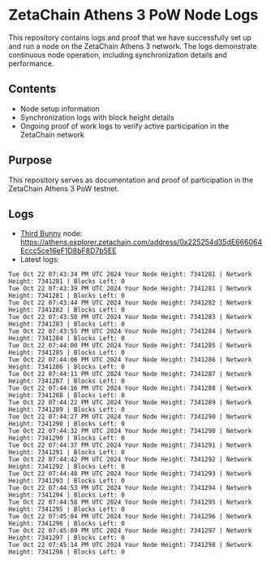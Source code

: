 # ZetaChain Athens 3 PoW Node Logs
This repository contains logs and proof that we have successfully set up and run a node on the ZetaChain Athens 3 network. The logs demonstrate continuous node operation, including synchronization details and performance.

## Contents
- Node setup information
- Synchronization logs with block height details
- Ongoing proof of work logs to verify active participation in the ZetaChain network

## Purpose
This repository serves as documentation and proof of participation in the ZetaChain Athens 3 PoW testnet.

## Logs

- [Third Bunny](https://thirdbunny.xyz/) node: https://athens.explorer.zetachain.com/address/0x225254d35dE666064Eccc5ce16eF1D8bF8D7b5EE
- Latest logs:
```
Tue Oct 22 07:43:34 PM UTC 2024 Your Node Height: 7341281 | Network Height: 7341281 | Blocks Left: 0
Tue Oct 22 07:43:39 PM UTC 2024 Your Node Height: 7341281 | Network Height: 7341281 | Blocks Left: 0
Tue Oct 22 07:43:44 PM UTC 2024 Your Node Height: 7341282 | Network Height: 7341282 | Blocks Left: 0
Tue Oct 22 07:43:50 PM UTC 2024 Your Node Height: 7341283 | Network Height: 7341283 | Blocks Left: 0
Tue Oct 22 07:43:55 PM UTC 2024 Your Node Height: 7341284 | Network Height: 7341284 | Blocks Left: 0
Tue Oct 22 07:44:00 PM UTC 2024 Your Node Height: 7341285 | Network Height: 7341285 | Blocks Left: 0
Tue Oct 22 07:44:06 PM UTC 2024 Your Node Height: 7341286 | Network Height: 7341286 | Blocks Left: 0
Tue Oct 22 07:44:11 PM UTC 2024 Your Node Height: 7341287 | Network Height: 7341287 | Blocks Left: 0
Tue Oct 22 07:44:16 PM UTC 2024 Your Node Height: 7341288 | Network Height: 7341288 | Blocks Left: 0
Tue Oct 22 07:44:22 PM UTC 2024 Your Node Height: 7341289 | Network Height: 7341289 | Blocks Left: 0
Tue Oct 22 07:44:27 PM UTC 2024 Your Node Height: 7341290 | Network Height: 7341290 | Blocks Left: 0
Tue Oct 22 07:44:32 PM UTC 2024 Your Node Height: 7341290 | Network Height: 7341290 | Blocks Left: 0
Tue Oct 22 07:44:37 PM UTC 2024 Your Node Height: 7341291 | Network Height: 7341291 | Blocks Left: 0
Tue Oct 22 07:44:42 PM UTC 2024 Your Node Height: 7341292 | Network Height: 7341292 | Blocks Left: 0
Tue Oct 22 07:44:48 PM UTC 2024 Your Node Height: 7341293 | Network Height: 7341293 | Blocks Left: 0
Tue Oct 22 07:44:53 PM UTC 2024 Your Node Height: 7341294 | Network Height: 7341294 | Blocks Left: 0
Tue Oct 22 07:44:58 PM UTC 2024 Your Node Height: 7341295 | Network Height: 7341295 | Blocks Left: 0
Tue Oct 22 07:45:04 PM UTC 2024 Your Node Height: 7341296 | Network Height: 7341296 | Blocks Left: 0
Tue Oct 22 07:45:09 PM UTC 2024 Your Node Height: 7341297 | Network Height: 7341297 | Blocks Left: 0
Tue Oct 22 07:45:14 PM UTC 2024 Your Node Height: 7341298 | Network Height: 7341298 | Blocks Left: 0
```
